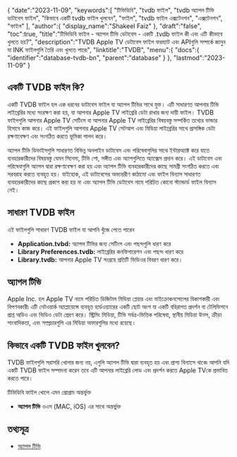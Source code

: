 {
   "date":"2023-11-09",
   "keywords":[
"টিভিডিবি",
"tvdb ফাইল",
"tvdb অ্যাপল টিভি ডাটাবেস ফাইল",
"কিভাবে একটি tvdb ফাইল খুলবেন",
"ফাইল",
"tvdb ফাইল এক্সটেনশন",
"এক্সটেনশন",
"ফাইল"
],
   "author":{
      "display_name":"Shakeel Faiz"
},
   "draft":"false",
   "toc":true,
   "title":"টিভিডিবি ফাইল - অ্যাপল টিভি ডেটাবেস - একটি .tvdb ফাইল কী এবং এটি কীভাবে খুলতে হয়?",
   "description":"TVDB Apple TV ডেটাবেস ফাইল ফরম্যাট এবং APIগুলি সম্পর্কে জানুন যা INK ফাইলগুলি তৈরি এবং খুলতে পারে৷",
   "linktitle":"TVDB",
   "menu":{
      "docs":{
         "identifier":"database-tvdb-bn",
         "parent":"database"
}
},
   "lastmod":"2023-11-09"
}

## একটি TVDB ফাইল কি?

একটি TVDB ফাইল হল এক ধরনের ডাটাবেস ফাইল যা অ্যাপল টিভির সাথে যুক্ত। এটি সাধারণত আপনার টিভি লাইব্রেরির মধ্যে সংরক্ষণ করা হয়, যা আপনার Apple TV লাইব্রেরি ডেটা রাখার জন্য দায়ী ফাইল। TVDB ফাইলগুলি আপনার Apple TV সেটিংস বা আপনার Apple TV লাইব্রেরির বিষয়বস্তু সম্পর্কিত তথ্যের ভান্ডার হিসাবে কাজ করে। এই ফাইলগুলি আপনার Apple TV সেটআপ এবং মিডিয়া লাইব্রেরির সাথে প্রাসঙ্গিক ডেটা রক্ষণাবেক্ষণ এবং সংগঠিত করতে ভূমিকা পালন করে।

অ্যাপল টিভি ডিভাইসগুলি সাধারণত বিভিন্ন অনলাইন ডাটাবেস এবং পরিষেবাগুলির সাথে ইন্টারঅ্যাক্ট করে যাতে ব্যবহারকারীদের বিষয়বস্তু যেমন সিনেমা, টিভি শো, সঙ্গীত এবং অ্যাপগুলিতে অ্যাক্সেস প্রদান করে। এই ডাটাবেস এবং পরিষেবাগুলি অ্যাপল দ্বারা রক্ষণাবেক্ষণ করা হয় এবং অ্যাপল টিভি ব্যবহারকারীদের কাছে সামগ্রী সংগঠিত করতে এবং সরবরাহ করতে ব্যবহৃত হয়। যাইহোক, এই ডাটাবেসের অভ্যন্তরীণ কাঠামো এবং ফাইল বিন্যাস সাধারণত ব্যবহারকারীদের কাছে প্রকাশ করা হয় না এবং অ্যাপল টিভি ডেটাবেস নামে পরিচিত কোনো স্ট্যান্ডার্ড ফাইল বিন্যাস নেই।

## সাধারণ TVDB ফাইল

এই ফাইলগুলি সাধারণ TVDB ফাইল যা আপনি খুঁজে পেতে পারেন

- **Application.tvbd:** অ্যাপল টিভির জন্য সেটিংস এবং পছন্দগুলি ধারণ করে
- **Library Preferences.tvdb:** লাইব্রেরির কনফিগারেশন এবং পছন্দ ধারণ করে
- **Library.tvdb:** আপনার Apple TV সংগ্রহে প্রতিটি ভিডিওর বিবরণ ধারণ করে।

## অ্যাপল টিভি

Apple Inc. হল Apple TV নামে পরিচিত ডিজিটাল মিডিয়া প্লেয়ার এবং মাইক্রোকনসোলের বিকাশকারী এবং বিপণনকারী৷ এটি নেটওয়ার্ক অ্যাপ্লায়েন্সে ব্যবহৃত হার্ডওয়্যারের একটি ছোট অংশ যা একটি বহিরাগত প্রদর্শন বা টেলিভিশনে প্রাপ্ত অডিও এবং ভিডিও ডেটা প্রেরণ করে। স্ট্রিমিং মিডিয়া, টিভি সর্বত্র-ভিত্তিক পরিষেবা, স্থানীয় মিডিয়া উত্স, ক্রীড়া সাংবাদিকতা, এবং সম্প্রচারগুলি এর মিডিয়া অফারগুলির মধ্যে রয়েছে।

## কিভাবে একটি TVDB ফাইল খুলবেন?

TVDB ফাইলগুলি সরাসরি খোলার জন্য নয়, এগুলি অ্যাপল টিভি দ্বারা ব্যবহৃত হয় এবং প্রাপ্য বিন্যাসে থাকে৷ আপনি যদি একটি TVDB ফাইল সম্পাদনা করেন তবে এটি আপনার লাইব্রেরি লোড এবং প্রদর্শন করতে Apple TVকে প্রভাবিত করতে পারে।

টিভিডিবি ফাইল খোলে এমন প্রোগ্রাম অন্তর্ভুক্ত

- **অ্যাপল টিভি** ওএস (MAC, iOS) এর সাথে অন্তর্ভুক্ত

## তথ্যসূত্র
* [অ্যাপল টিভি](https://en.wikipedia.org/wiki/Apple_TV)


